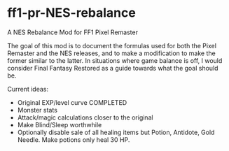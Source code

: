 # ff1-pr-NES-rebalance
A NES Rebalance Mod for FF1 Pixel Remaster

The goal of this mod is to document the formulas used for both the Pixel Remaster and the NES releases, and to make a modification to make the former similar to the latter. In situations where game balance is off, I would consider Final Fantasy Restored as a guide towards what the goal should be.

Current ideas:

- Original EXP/level curve COMPLETED
- Monster stats
- Attack/magic calculations closer to the original
- Make Blind/Sleep worthwhile
- Optionally disable sale of all healing items but Potion, Antidote, Gold Needle. Make potions only heal 30 HP.